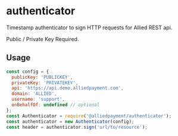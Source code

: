 # authenticator

Timestamp authenticator to sign HTTP requests for Allied REST api.

Public / Private Key Required.

## Usage

```js
const config = {
  publicKey: 'PUBLICKEY',
  privateKey: 'PRIVATEKEY',
  api: 'https://api.demo.alliedpayment.com',
  domain: 'ALLIED',
  username: 'support',
  onBehalfOf: undefined // optional
};
const Authenticator = require('@alliedpayment/authenticator');
const authenticator = new Authenticator(config);
const header = authenticator.sign('url/to/resource');
```

